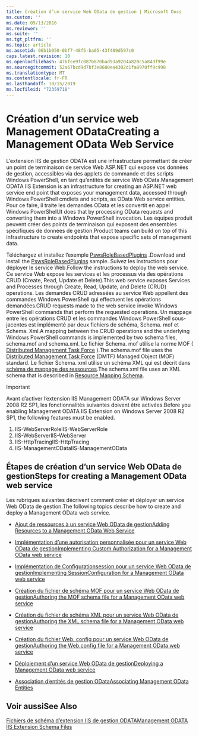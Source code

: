 ```yaml
---
title: Création d’un service Web OData de gestion | Microsoft Docs
ms.custom: ''
ms.date: 09/13/2016
ms.reviewer: ''
ms.suite: ''
ms.tgt_pltfrm: ''
ms.topic: article
ms.assetid: 06b1b050-0bf7-48f5-ba05-43f489d597c0
caps.latest.revision: 10
ms.openlocfilehash: 476fce9fc087b870bad93a9204a820c5a84df99e
ms.sourcegitcommit: 52a67bcd9d7bf3e8600ea4302d1fa8970ff9c998
ms.translationtype: MT
ms.contentlocale: fr-FR
ms.lasthandoff: 10/15/2019
ms.locfileid: "72359718"
---
```

# <a name="creating-a-management-odata-web-service"></a><span data-ttu-id="6c70b-102">Création d’un service web Management OData</span><span class="sxs-lookup"><span data-stu-id="6c70b-102">Creating a Management OData Web Service</span></span>

<span data-ttu-id="6c70b-103">L’extension IIS de gestion ODATA est une infrastructure permettant de créer un point de terminaison de service Web ASP.NET qui expose vos données de gestion, accessibles via des applets de commande et des scripts Windows PowerShell, en tant qu’entités de service Web OData.</span><span class="sxs-lookup"><span data-stu-id="6c70b-103">Management ODATA IIS Extension is an infrastructure for creating an ASP.NET web service end point that exposes your management data, accessed through Windows PowerShell cmdlets and scripts, as OData Web service entities.</span></span> <span data-ttu-id="6c70b-104">Pour ce faire, il traite les demandes OData et les convertit en appel Windows PowerShell.</span><span class="sxs-lookup"><span data-stu-id="6c70b-104">It does that by processing OData requests and converting them into a Windows PowerShell invocation.</span></span> <span data-ttu-id="6c70b-105">Les équipes produit peuvent créer des points de terminaison qui exposent des ensembles spécifiques de données de gestion.</span><span class="sxs-lookup"><span data-stu-id="6c70b-105">Product teams can build on top of this infrastructure to create endpoints that expose specific sets of management data.</span></span>

<span data-ttu-id="6c70b-106">Téléchargez et installez l’exemple [PswsRoleBasedPlugins](https://code.msdn.microsoft.com:443/windowsdesktop/PswsRoleBasedPlugins-9c79b75a) .</span><span class="sxs-lookup"><span data-stu-id="6c70b-106">Download and install the [PswsRoleBasedPlugins](https://code.msdn.microsoft.com:443/windowsdesktop/PswsRoleBasedPlugins-9c79b75a) sample.</span></span> <span data-ttu-id="6c70b-107">Suivez les instructions pour déployer le service Web.</span><span class="sxs-lookup"><span data-stu-id="6c70b-107">Follow the instructions to deploy the web service.</span></span> <span data-ttu-id="6c70b-108">Ce service Web expose les services et les processus via des opérations CRUD (Create, Read, Update et Delete).</span><span class="sxs-lookup"><span data-stu-id="6c70b-108">This web service exposes Services and Processes through Create, Read, Update, and Delete (CRUD) operations.</span></span> <span data-ttu-id="6c70b-109">Les demandes CRUD adressées au service Web appellent des commandes Windows PowerShell qui effectuent les opérations demandées.</span><span class="sxs-lookup"><span data-stu-id="6c70b-109">CRUD requests made to the web service invoke  Windows PowerShell commands that perform the requested operations.</span></span> <span data-ttu-id="6c70b-110">Un mappage entre les opérations CRUD et les commandes Windows PowerShell sous-jacentes est implémenté par deux fichiers de schéma, Schema. mof et Schema. Xml.</span><span class="sxs-lookup"><span data-stu-id="6c70b-110">A mapping between the CRUD operations and the underlying Windows PowerShell commands is implemented by two schema files, schema.mof and schema.xml.</span></span> <span data-ttu-id="6c70b-111">Le fichier Schema. mof utilise la norme MOF ( [Distributed Management Task Force](https://www.dmtf.org/) ).</span><span class="sxs-lookup"><span data-stu-id="6c70b-111">The schema.mof file uses the [Distributed Management  Task Force](https://www.dmtf.org/) (DMTF) Managed Object (MOF) standard.</span></span> <span data-ttu-id="6c70b-112">Le fichier Schema. xml utilise un schéma XML qui est décrit dans [schéma de mappage des ressources](./resource-mapping-schema.md).</span><span class="sxs-lookup"><span data-stu-id="6c70b-112">The schema.xml file uses an XML schema that is described in [Resource Mapping Schema](./resource-mapping-schema.md).</span></span>

> [!IMPORTANT]
> <span data-ttu-id="6c70b-113">Avant d’activer l’extension IIS Management ODATA sur Windows Server 2008 R2 SP1, les fonctionnalités suivantes doivent être activées.</span><span class="sxs-lookup"><span data-stu-id="6c70b-113">Before you enabling Management ODATA IIS Extension on Windows Server 2008 R2 SP1, the following features must be enabled.</span></span>
>
> 1.  <span data-ttu-id="6c70b-114">IIS-WebServerRole</span><span class="sxs-lookup"><span data-stu-id="6c70b-114">IIS-WebServerRole</span></span>
> 2.  <span data-ttu-id="6c70b-115">IIS-WebServer</span><span class="sxs-lookup"><span data-stu-id="6c70b-115">IIS-WebServer</span></span>
> 3.  <span data-ttu-id="6c70b-116">IIS-HttpTracing</span><span class="sxs-lookup"><span data-stu-id="6c70b-116">IIS-HttpTracing</span></span>
> 4.  <span data-ttu-id="6c70b-117">IIS-ManagementOData</span><span class="sxs-lookup"><span data-stu-id="6c70b-117">IIS-ManagementOData</span></span>

## <a name="steps-for-creating-a-management-odata-web-service"></a><span data-ttu-id="6c70b-118">Étapes de création d’un service Web OData de gestion</span><span class="sxs-lookup"><span data-stu-id="6c70b-118">Steps for creating a Management OData web service</span></span>

<span data-ttu-id="6c70b-119">Les rubriques suivantes décrivent comment créer et déployer un service Web OData de gestion.</span><span class="sxs-lookup"><span data-stu-id="6c70b-119">The following topics describe how to create and deploy a Management OData web service.</span></span>

- [<span data-ttu-id="6c70b-120">Ajout de ressources à un service Web OData de gestion</span><span class="sxs-lookup"><span data-stu-id="6c70b-120">Adding Resources to a Management OData Web Service</span></span>](./adding-resources-to-a-management-odata-web-service.md)

- [<span data-ttu-id="6c70b-121">Implémentation d’une autorisation personnalisée pour un service Web OData de gestion</span><span class="sxs-lookup"><span data-stu-id="6c70b-121">Implementing Custom Authorization for a Management OData web service</span></span>](./implementing-custom-authorization-for-a-management-odata-web-service.md)

- [<span data-ttu-id="6c70b-122">Implémentation de Configurationsession pour un service Web OData de gestion</span><span class="sxs-lookup"><span data-stu-id="6c70b-122">Implementing SessionConfiguration for a Management OData web service</span></span>](./implementing-sessionconfiguration-for-a-management-odata-web-service.md)

- [<span data-ttu-id="6c70b-123">Création du fichier de schéma MOF pour un service Web OData de gestion</span><span class="sxs-lookup"><span data-stu-id="6c70b-123">Authoring the MOF schema file for a Management OData web service</span></span>](./authoring-the-mof-schema-file-for-a-management-odata-web-service.md)

- [<span data-ttu-id="6c70b-124">Création du fichier de schéma XML pour un service Web OData de gestion</span><span class="sxs-lookup"><span data-stu-id="6c70b-124">Authoring the XML schema file for a Management OData web service</span></span>](./authoring-the-xml-schema-file-for-a-management-odata-web-service.md)

- [<span data-ttu-id="6c70b-125">Création du fichier Web. config pour un service Web OData de gestion</span><span class="sxs-lookup"><span data-stu-id="6c70b-125">Authoring the Web.config file for a Management OData web service</span></span>](./authoring-the-web-config-file-for-a-management-odata-web-service.md)

- [<span data-ttu-id="6c70b-126">Déploiement d’un service Web OData de gestion</span><span class="sxs-lookup"><span data-stu-id="6c70b-126">Deploying a Management OData web service</span></span>](./deploying-a-management-odata-web-service.md)

- [<span data-ttu-id="6c70b-127">Association d’entités de gestion OData</span><span class="sxs-lookup"><span data-stu-id="6c70b-127">Associating Management OData Entities</span></span>](./associating-management-odata-entities.md)

## <a name="see-also"></a><span data-ttu-id="6c70b-128">Voir aussi</span><span class="sxs-lookup"><span data-stu-id="6c70b-128">See Also</span></span>

[<span data-ttu-id="6c70b-129">Fichiers de schéma d’extension IIS de gestion ODATA</span><span class="sxs-lookup"><span data-stu-id="6c70b-129">Management ODATA IIS Extension Schema Files</span></span>](./management-odata-iis-extension-schema-files.md)

